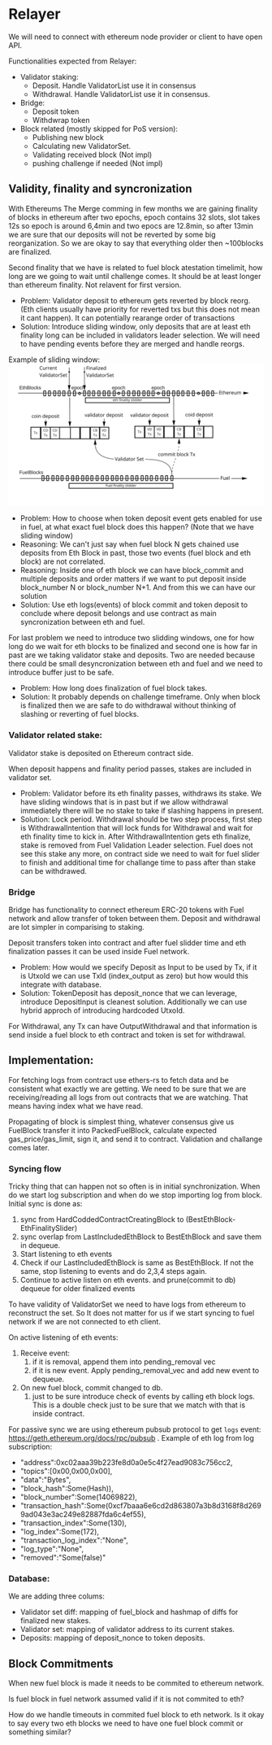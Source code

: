 

# Relayer


We will need to connect with ethereum node provider or client to have open API.

Functionalities expected from Relayer:

* Validator staking:
    * Deposit. Handle ValidatorList use it in consensus
    * Withdrawal. Handle ValidatorList use it in consensus.
* Bridge:
    * Deposit token
    * Withdwrap token
* Block related (mostly skipped for PoS version):
    * Publishing new block
    * Calculating new ValidatorSet.
    * Validating received block (Not impl)
    * pushing challenge if needed (Not impl)

## Validity, finality and syncronization

With Ethereums The Merge comming in few months we are gaining finality of blocks in ethereum after two epochs, epoch contains 32 slots, slot takes 12s so epoch is around 6,4min and two epocs are 12.8min, so after 13min we are sure that our deposits will not be reverted by some big reorganization. So we are okay to say that everything older then ~100blocks are finalized.

Second finality that we have is related to fuel block atestation timelimit, how long are we going to wait until challenge comes. It should be at least longer than ethereum finality. Not relavent for first version.

- Problem: Validator deposit to ethereum gets reverted by block reorg. (Eth clients usually have priority for reverted txs but this does not mean it cant happen). It can potentially rearange order of transactions
- Solution: Introduce sliding window, only deposits that are at least eth finality long can be included in validators leader selection. We will need to have pending events before they are merged and handle reorgs.

Example of sliding window:
![Sliding Window](../docs/diagrams/fuel_v2_validator_sliding_window.jpg)

- Problem: How to choose when token deposit event gets enabled for use in fuel, at what exact fuel block does this happen? (Note that we have sliding window)
- Reasoning: We can't just say when fuel block N gets chained use deposits from Eth Block in past, those two events (fuel block and eth block) are not correlated.
- Reasoning: Inside one of eth block we can have block_commit and multiple deposits and order matters if we want to put deposit inside block_number N or block_number N+1. And from this we can have our solution
- Solution: Use eth logs(events) of block commit and token deposit to conclude where deposit belongs and use contract as main syncronization between eth and fuel. 

For last problem we need to introduce two slidding windows, one for how long do we wait for eth blocks to be finalized and second one is how far in past are we taking validator stake and deposits. Two are needed because there could be small desyncronization between eth and fuel and we need to introduce buffer just to be safe.

- Problem: How long does finalization of fuel block takes.
- Solution: It probably depends on challenge timeframe. Only when block is finalized then we are safe to do withdrawal without thinking of slashing or reverting of fuel blocks.

### Validator related stake:
Validator stake is deposited on Ethereum contract side.

When deposit happens and finality period passes, stakes are included in validator set.

- Problem: Validator before its eth finality passes, withdraws its stake. We have sliding windows that is in past but if we allow withdrawal immediately there will be no stake to take if slashing happens in present.
- Solution: Lock period. Withdrawal should be two step process, first step is WithdrawalIntention that will lock funds for Withdrawal and wait for eth finality time to kick in. After WithdrawalIntention gets eth finalize, stake is removed from Fuel Validation Leader selection. Fuel does not see this stake any more, on contract side we need to wait for fuel slider to finish and additional time for challange time to pass after than stake can be withdrawed.

### Bridge

Bridge has functionality to connect ethereum ERC-20 tokens with Fuel network and allow transfer of token between them. Deposit and withdrawal are lot simpler in comparising to staking.

Deposit transfers token into contract and after fuel slidder time and eth finalization passes it can be used inside Fuel network.

- Problem: How would we specify Deposit as Input to be used by Tx, if it is UtxoId we can use TxId (index_output as zero) but how would this integrate with database.
- Solution: TokenDeposit has deposit_nonce that we can leverage, introduce DepositInput is cleanest solution. Additionally we can use hybrid approch of introducing hardcoded UtxoId. 

For Withdrawal, any Tx can have OutputWithdrawal and that information is send inside a fuel block to eth contract and token is set for withdrawal.


## Implementation:

For fetching logs from contract use ethers-rs to fetch data and be consistent what exactly we are getting. We need to be sure that we are receiving/reading all logs from out contracts that we are watching. That means having index what we have read.

Propagating of block is simplest thing, whatever consensus give us FuelBlock transfer it into PackedFuelBlock, calculate expected gas_price/gas_limit, sign it, and send it to contract. Validation and challange comes later.

### Syncing flow

Tricky thing that can happen not so often is in initial synchronization. When do we start log subscription and when do we stop importing log from block. Initial sync is done as:
1. sync from HardCoddedContractCreatingBlock to (BestEthBlock-EthFinalitySlider)
2. sync overlap from LastIncludedEthBlock to BestEthBlock and save them in dequeue.
3. Start listening to eth events
4. Check if our LastIncludedEthBlock is same as BestEthBlock.
  If not the same, stop listening to events and do 2,3,4 steps again.
7. Continue to active listen on eth events. and prune(commit to db) dequeue for older finalized events

To have validity of ValidatorSet we need to have logs from ethereum to reconstruct the set. So It does not matter for us if we start syncing to fuel network if we are not connected to eth client.

On active listening of eth events:
1. Receive event:
    1. if it is removal, append them into pending_removal vec
    2. if it is new event. Apply pending_removal_vec and add new event to dequeue.
2. On new fuel block, commit changed to db.
     1. just to be sure introduce check of events by calling eth block logs. This is a double check just to be sure that we match with that is inside contract.

For passive sync we are using ethereum pubsub protocol to get `logs` event: https://geth.ethereum.org/docs/rpc/pubsub . Example of eth log from log subscription:
* "address":0xc02aaa39b223fe8d0a0e5c4f27ead9083c756cc2,
* "topics":[0x00,0x00,0x00],
* "data":"Bytes",
* "block_hash":Some(Hash)),
* "block_number":Some(14069822),
* "transaction_hash":Some(0xcf7baaa6e6cd2d863807a3b8d3168f8d2699ad043e3ac249e82887fda6c4ef55),
* "transaction_index":Some(130),
* "log_index":Some(172),
* "transaction_log_index":"None",
* "log_type":"None",
* "removed":"Some(false)"

### Database:

We are adding three colums:
* Validator set diff: mapping of fuel_block and hashmap of diffs for finalized new stakes.
* Validator set: mapping of validator address to its current stakes.
* Deposits: mapping of deposit_nonce to token deposits.


## Block Commitments

When new fuel block is made it needs to be commited to ethereum network.

Is fuel block in fuel network assumed valid if it is not commited to eth?

How do we handle timeouts in commited fuel block to eth network. Is it okay to say every two eth blocks we need to have one fuel block commit or something similar?